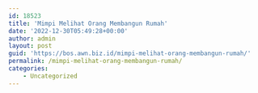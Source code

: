```yaml
---
id: 18523
title: 'Mimpi Melihat Orang Membangun Rumah'
date: '2022-12-30T05:49:28+00:00'
author: admin
layout: post
guid: 'https://bos.awn.biz.id/mimpi-melihat-orang-membangun-rumah/'
permalink: /mimpi-melihat-orang-membangun-rumah/
categories:
    - Uncategorized
---
```


